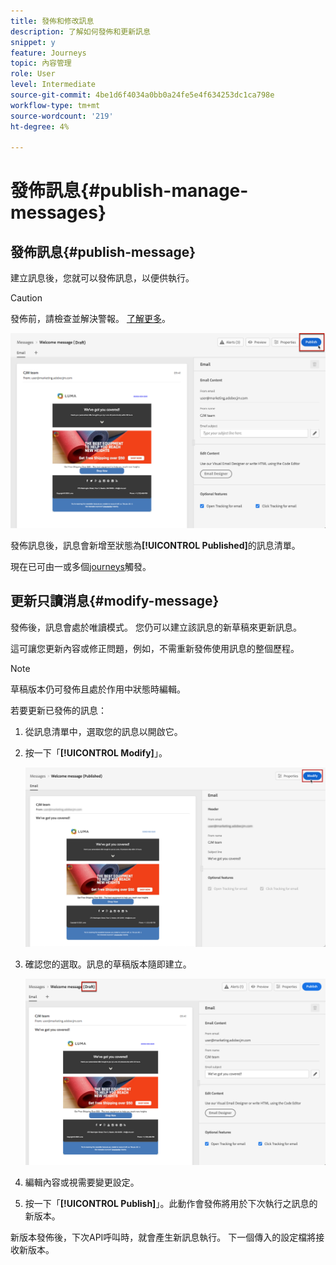 ```yaml
---
title: 發佈和修改訊息
description: 了解如何發佈和更新訊息
snippet: y
feature: Journeys
topic: 內容管理
role: User
level: Intermediate
source-git-commit: 4be1d6f4034a0bb0a24fe5e4f634253dc1ca798e
workflow-type: tm+mt
source-wordcount: '219'
ht-degree: 4%

---
```


# 發佈訊息{#publish-manage-messages}

## 發佈訊息{#publish-message}

建立訊息後，您就可以發佈訊息，以便供執行。

>[!CAUTION]
>
>發佈前，請檢查並解決警報。 [了解更多](alerts.md)。

![](assets/publish-message.png)

發佈訊息後，訊息會新增至狀態為&#x200B;**[!UICONTROL Published]**&#x200B;的訊息清單。

現在已可由一或多個[journeys](building-journeys/journey.md)觸發。

## 更新只讀消息{#modify-message}

發佈後，訊息會處於唯讀模式。 您仍可以建立該訊息的新草稿來更新訊息。

這可讓您更新內容或修正問題，例如，不需重新發佈使用訊息的整個歷程。

>[!NOTE]
>
>草稿版本仍可發佈且處於作用中狀態時編輯。

若要更新已發佈的訊息：

1. 從訊息清單中，選取您的訊息以開啟它。

1. 按一下「**[!UICONTROL Modify]**」。

   ![](assets/message-modify.png)

1. 確認您的選取。訊息的草稿版本隨即建立。

   ![](assets/message-modify-v2.png)

1. 編輯內容或視需要變更設定。
1. 按一下「**[!UICONTROL Publish]**」。此動作會發佈將用於下次執行之訊息的新版本。

新版本發佈後，下次API呼叫時，就會產生新訊息執行。 下一個傳入的設定檔將接收新版本。

<!--For batch messages, the audience/segment being processed in the previous execution will not be affected by the new version. Only the next incoming API call with an audience/segment will generate a new message execution with the new version.-->
